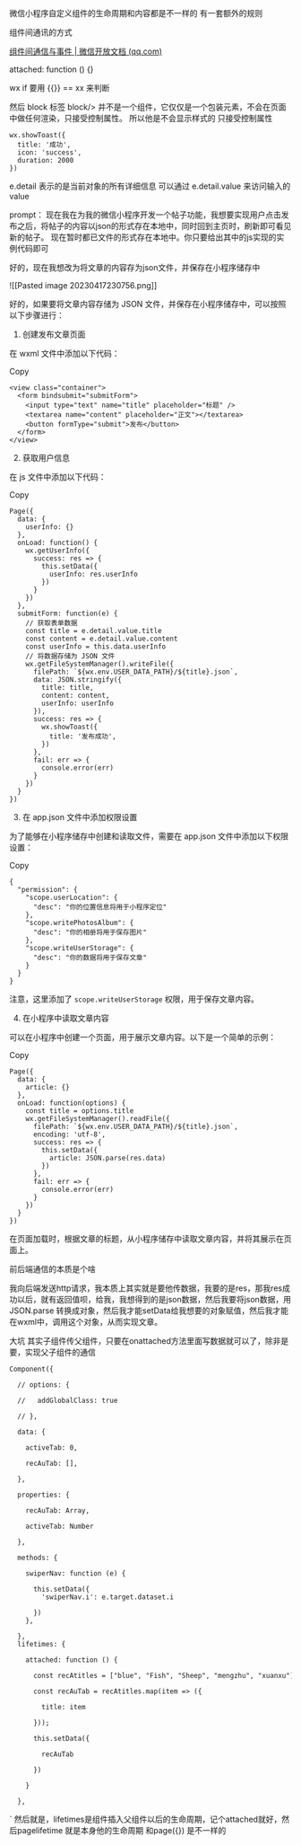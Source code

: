 微信小程序自定义组件的生命周期和内容都是不一样的
有一套额外的规则


组件间通讯的方式

[组件间通信与事件 | 微信开放文档 (qq.com)](https://developers.weixin.qq.com/miniprogram/dev/framework/custom-component/events.html)

attached: function () {}

wx if 要用 {{}} == xx 来判断

然后 block 标签 block/> 并不是一个组件，它仅仅是一个包装元素，不会在页面中做任何渲染，只接受控制属性。
所以他是不会显示样式的 只接受控制属性


```
wx.showToast({
  title: '成功',
  icon: 'success',
  duration: 2000
})
```
e.detail 表示的是当前对象的所有详细信息
可以通过 e.detail.value 来访问输入的value


prompt：
现在我在为我的微信小程序开发一个帖子功能，我想要实现用户点击发布之后，将帖子的内容以json的形式存在本地中，同时回到主页时，刷新即可看见新的帖子。
现在暂时都已文件的形式存在本地中。你只要给出其中的js实现的实例代码即可

好的，现在我想改为将文章的内容存为json文件，并保存在小程序储存中

![[Pasted image 20230417230756.png]]

好的，如果要将文章内容存储为 JSON 文件，并保存在小程序储存中，可以按照以下步骤进行：

1.  创建发布文章页面

在 wxml 文件中添加以下代码：

Copy

```
<view class="container">
  <form bindsubmit="submitForm">
    <input type="text" name="title" placeholder="标题" />
    <textarea name="content" placeholder="正文"></textarea>
    <button formType="submit">发布</button>
  </form>
</view>
```

2.  获取用户信息

在 js 文件中添加以下代码：

Copy

```
Page({
  data: {
    userInfo: {}
  },
  onLoad: function() {
    wx.getUserInfo({
      success: res => {
        this.setData({
          userInfo: res.userInfo
        })
      }
    })
  },
  submitForm: function(e) {
    // 获取表单数据
    const title = e.detail.value.title
    const content = e.detail.value.content
    const userInfo = this.data.userInfo
    // 将数据存储为 JSON 文件
    wx.getFileSystemManager().writeFile({
      filePath: `${wx.env.USER_DATA_PATH}/${title}.json`,
      data: JSON.stringify({
        title: title,
        content: content,
        userInfo: userInfo
      }),
      success: res => {
        wx.showToast({
          title: '发布成功',
        })
      },
      fail: err => {
        console.error(err)
      }
    })
  }
})
```

3.  在 app.json 文件中添加权限设置

为了能够在小程序储存中创建和读取文件，需要在 app.json 文件中添加以下权限设置：

Copy

```
{
  "permission": {
    "scope.userLocation": {
      "desc": "你的位置信息将用于小程序定位"
    },
    "scope.writePhotosAlbum": {
      "desc": "你的相册将用于保存图片"
    },
    "scope.writeUserStorage": {
      "desc": "你的数据将用于保存文章"
    }
  }
}
```

注意，这里添加了 `scope.writeUserStorage` 权限，用于保存文章内容。

4.  在小程序中读取文章内容

可以在小程序中创建一个页面，用于展示文章内容。以下是一个简单的示例：

Copy

```
Page({
  data: {
    article: {}
  },
  onLoad: function(options) {
    const title = options.title
    wx.getFileSystemManager().readFile({
      filePath: `${wx.env.USER_DATA_PATH}/${title}.json`,
      encoding: 'utf-8',
      success: res => {
        this.setData({
          article: JSON.parse(res.data)
        })
      },
      fail: err => {
        console.error(err)
      }
    })
  }
})
```

在页面加载时，根据文章的标题，从小程序储存中读取文章内容，并将其展示在页面上。


前后端通信的本质是个啥

我向后端发送http请求，我本质上其实就是要他传数据，我要的是res，那我res成功以后，就有返回值呗，给我，我想得到的是json数据，然后我要将json数据，用JSON.parse 转换成对象，然后我才能setData给我想要的对象赋值，然后我才能在wxml中，调用这个对象，从而实现文章。

大坑
其实子组件传父组件，只要在onattached方法里面写数据就可以了，除非是要，实现父子组件的通信
```
Component({

  // options: {

  //   addGlobalClass: true

  // },

  data: {

    activeTab: 0,

    recAuTab: [],

  },

  properties: {

    recAuTab: Array,

    activeTab: Number

  },

  methods: {

    swiperNav: function (e) {

      this.setData({
        'swiperNav.i': e.target.dataset.i

      })
    },

  },
  lifetimes: {

    attached: function () {

      const recAtitles = ["blue", "Fish", "Sheep", "mengzhu", "xuanxu"]

      const recAuTab = recAtitles.map(item => ({

        title: item

      }));

      this.setData({

        recAuTab

      })

    }

  },
```
`
然后就是，lifetimes是组件插入父组件以后的生命周期，记个attached就好，然后pagelifetime 就是本身他的生命周期 和page({}) 是不一样的